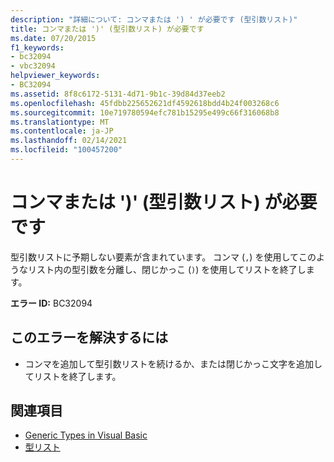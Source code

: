 ```yaml
---
description: "詳細について: コンマまたは ') ' が必要です (型引数リスト)"
title: コンマまたは ')' (型引数リスト) が必要です
ms.date: 07/20/2015
f1_keywords:
- bc32094
- vbc32094
helpviewer_keywords:
- BC32094
ms.assetid: 8f8c6172-5131-4d71-9b1c-39d84d37eeb2
ms.openlocfilehash: 45fdbb225652621df4592618bdd4b24f003268c6
ms.sourcegitcommit: 10e719780594efc781b15295e499c66f316068b8
ms.translationtype: MT
ms.contentlocale: ja-JP
ms.lasthandoff: 02/14/2021
ms.locfileid: "100457200"
---
```

# <a name="comma-or--expected-type-argument-list"></a>コンマまたは ')' (型引数リスト) が必要です

型引数リストに予期しない要素が含まれています。 コンマ (`,`) を使用してこのようなリスト内の型引数を分離し、閉じかっこ (`)`) を使用してリストを終了します。  
  
 **エラー ID:** BC32094  
  
## <a name="to-correct-this-error"></a>このエラーを解決するには  
  
- コンマを追加して型引数リストを続けるか、または閉じかっこ文字を追加してリストを終了します。  
  
## <a name="see-also"></a>関連項目

- [Generic Types in Visual Basic](../programming-guide/language-features/data-types/generic-types.md)
- [型リスト](../language-reference/statements/type-list.md)
